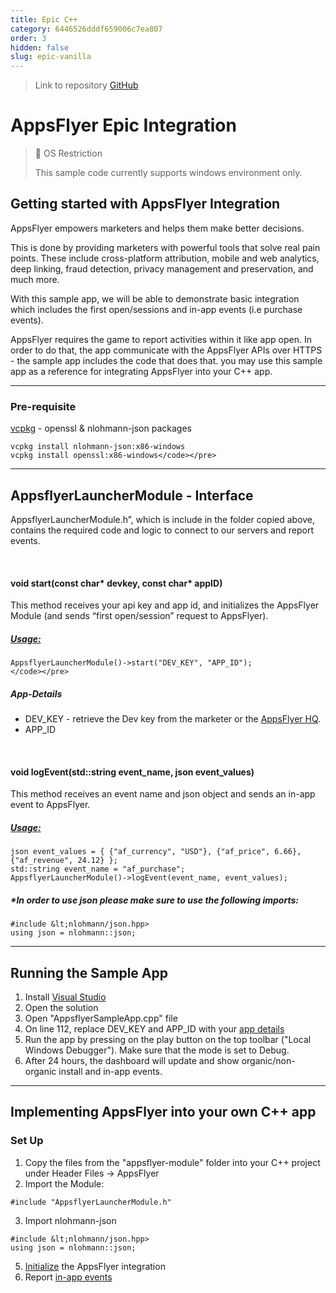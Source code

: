 ```yaml
---
title: Epic C++
category: 6446526dddf659006c7ea807
order: 3
hidden: false
slug: epic-vanilla
---
```



> Link to repository
> [GitHub](https://github.com/AppsFlyerSDK/appsflyer-epic-sample)


# AppsFlyer Epic Integration

> 🚧 OS Restriction
>
> This sample code currently supports windows environment only.

## **Getting started with AppsFlyer Integration**

AppsFlyer empowers marketers and helps them make better decisions.

This is done by providing marketers with powerful tools that solve real pain points. These include cross-platform attribution, mobile and web analytics, deep linking, fraud detection, privacy management and preservation, and much more.

With this sample app, we will be able to demonstrate basic integration which includes the first open/sessions and in-app events (i.e purchase events).

AppsFlyer requires the game to report activities within it like app open. In order to do that, the app communicate with the AppsFlyer APIs over HTTPS - the sample app includes the code that does that.
you may use this sample app as a reference for integrating AppsFlyer into your C++ app.

<hr/>

### Pre-requisite

[vcpkg](https://vcpkg.io/en/index.html) - openssl & nlohmann-json packages

```
vcpkg install nlohmann-json:x86-windows
vcpkg install openssl:x86-windows</code></pre>
```

<hr/>

## **AppsflyerLauncherModule - Interface**

AppsflyerLauncherModule.h”, which is include in the folder copied above, contains the required code and logic to connect to our servers and report events.

<br/>

#### void start(const char* devkey, const char* appID)

This method receives your api key and app id, and initializes the AppsFlyer Module (and sends “first open/session” request to AppsFlyer).

##### <span style="text-decoration:underline;">Usage:</span>

```
AppsflyerLauncherModule()->start("DEV_KEY", "APP_ID");
</code></pre>

```

##### App-Details

- DEV_KEY - retrieve the Dev key from the marketer or the [AppsFlyer HQ](https://support.appsflyer.com/hc/en-us/articles/211719806-App-settings-#general-app-settings).
- APP_ID

<br/>

#### void **logEvent**(std::string **event_name**, json **event_values**)

This method receives an event name and json object and sends an in-app event to AppsFlyer.

##### <span style="text-decoration:underline;">Usage:</span>

```
json event_values = { {"af_currency", "USD"}, {"af_price", 6.66}, {"af_revenue", 24.12} };
std::string event_name = "af_purchase";
AppsflyerLauncherModule()->logEvent(event_name, event_values);
```

##### \*In order to use json please make sure to use the following imports:

```
#include &lt;nlohmann/json.hpp>
using json = nlohmann::json;
```

<hr>

## Running the Sample App

1. Install [Visual Studio](https://visualstudio.microsoft.com/)
2. Open the solution
3. Open "AppsflyerSampleApp.cpp" file
4. On line 112, replace DEV_KEY and APP_ID with your [app details](#App-Details)
5. Run the app by pressing on the play button on the top toolbar ("Local Windows Debugger"). Make sure that the mode is set to Debug.
6. After 24 hours, the dashboard will update and show organic/non-organic install and in-app events.

<hr/>

## **Implementing AppsFlyer into your own C++ app**

### Set Up

1. Copy the files from the "appsflyer-module" folder into your C++ project under Header Files -> AppsFlyer
2. Import the Module:

```
#include "AppsflyerLauncherModule.h"
```

3. Import nlohmann-json

```
#include &lt;nlohmann/json.hpp>
using json = nlohmann::json;
```

5. [Initialize](#void-startconst-char-devkey-const-char-appid) the AppsFlyer integration
6. Report [in-app events](#void-logeventstdstring-event_name-json-event_values)
